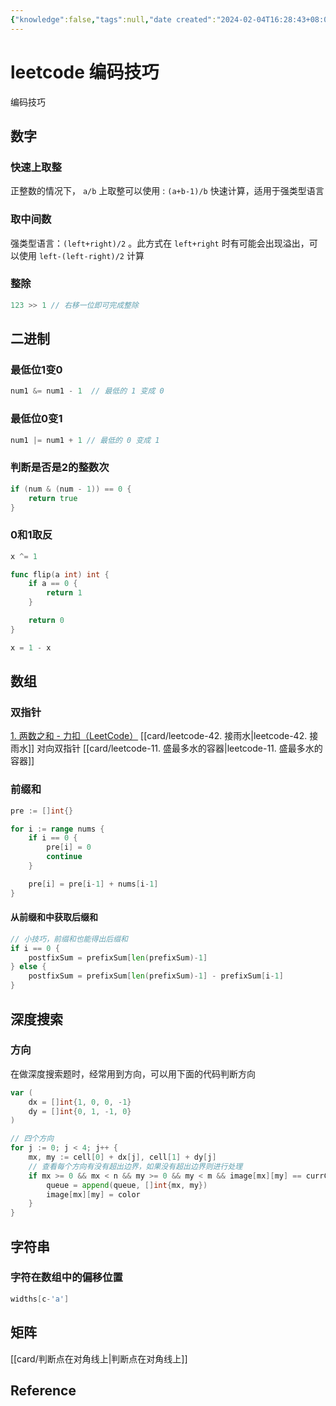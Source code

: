 ```yaml
---
{"knowledge":false,"tags":null,"date created":"2024-02-04T16:28:43+08:00","date modified":"2024-06-28T16:08:46+08:00","dg-publish":true,"permalink":"/card/leetcode 编码技巧/","dgPassFrontmatter":true,"noteIcon":"2","created":"2024-02-04T16:28:43+08:00","updated":"2024-06-28T16:08:46+08:00"}
---
```



# leetcode 编码技巧

编码技巧

## 数字

### 快速上取整

正整数的情况下， `a/b`  上取整可以使用 : 
`(a+b-1)/b`  快速计算，适用于强类型语言

### 取中间数

强类型语言：`(left+right)/2` 。此方式在 `left+right` 时有可能会出现溢出，可以使用 `left-(left-right)/2` 计算

### 整除

```Go
123 >> 1 // 右移一位即可完成整除
```

## 二进制

### 最低位1变0

```go
num1 &= num1 - 1  // 最低的 1 变成 0
```

### 最低位0变1

```go
num1 |= num1 + 1 // 最低的 0 变成 1
```

### 判断是否是2的整数次

```Go
if (num & (num - 1)) == 0 {
	return true
}
```

### 0和1取反

```go
x ^= 1
```

```go
func flip(a int) int {
	if a == 0 {
		return 1
	}

	return 0
}
```

```go
x = 1 - x
```

## 数组

### 双指针

[1. 两数之和 - 力扣（LeetCode）](https://leetcode.cn/problems/two-sum/?envType=featured-list&envId=2cktkvj?envType=featured-list&envId=2cktkvj)
[[card/leetcode-42. 接雨水\|leetcode-42. 接雨水]]
对向双指针 [[card/leetcode-11. 盛最多水的容器\|leetcode-11. 盛最多水的容器]]

### 前缀和

```Go
pre := []int{}

for i := range nums {
	if i == 0 {
		pre[i] = 0
		continue
	}

	pre[i] = pre[i-1] + nums[i-1]
}
```

#### 从前缀和中获取后缀和

```go
// 小技巧，前缀和也能得出后缀和
if i == 0 {
    postfixSum = prefixSum[len(prefixSum)-1]
} else {
    postfixSum = prefixSum[len(prefixSum)-1] - prefixSum[i-1]
}
```

## 深度搜索

### 方向

在做深度搜索题时，经常用到方向，可以用下面的代码判断方向

```go
var (
    dx = []int{1, 0, 0, -1}
    dy = []int{0, 1, -1, 0}
)

// 四个方向
for j := 0; j < 4; j++ {
    mx, my := cell[0] + dx[j], cell[1] + dy[j]
    // 查看每个方向有没有超出边界，如果没有超出边界则进行处理
    if mx >= 0 && mx < n && my >= 0 && my < m && image[mx][my] == currColor {
        queue = append(queue, []int{mx, my})
        image[mx][my] = color
    }
}
```

## 字符串

### 字符在数组中的偏移位置

```go
widths[c-'a']
```

## 矩阵

[[card/判断点在对角线上\|判断点在对角线上]]

## Reference
